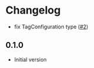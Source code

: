 # Changelog

- fix TagConfiguration type ([#2](https://github.com/seaofvoices/generator-luau/pull/2))

## 0.1.0

- Initial version
